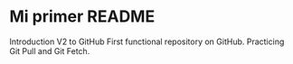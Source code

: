 # Mi primer README
Introduction V2 to GitHub
First functional repository on GitHub.
Practicing Git Pull and Git Fetch.
